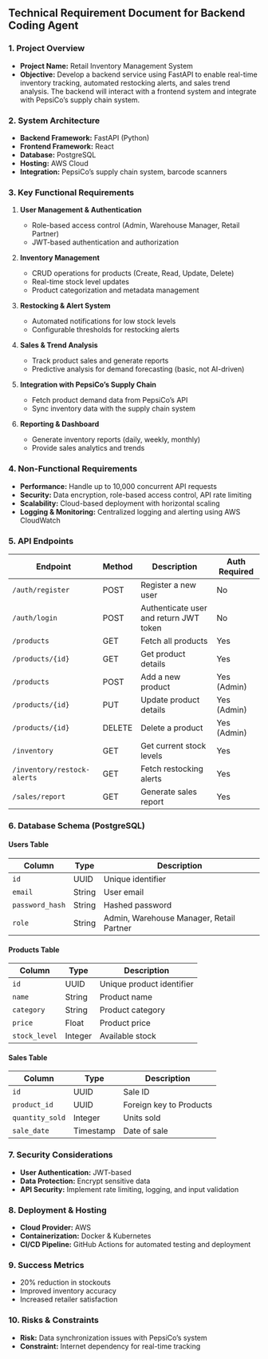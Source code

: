 ## **Technical Requirement Document for Backend Coding Agent**
 
### **1. Project Overview**
- **Project Name:** Retail Inventory Management System  
- **Objective:** Develop a backend service using FastAPI to enable real-time inventory tracking, automated restocking alerts, and sales trend analysis. The backend will interact with a frontend system and integrate with PepsiCo’s supply chain system.
 
### **2. System Architecture**
- **Backend Framework:** FastAPI (Python)  
- **Frontend Framework:** React  
- **Database:** PostgreSQL  
- **Hosting:** AWS Cloud  
- **Integration:** PepsiCo’s supply chain system, barcode scanners  
 
### **3. Key Functional Requirements**
1. **User Management & Authentication**
   - Role-based access control (Admin, Warehouse Manager, Retail Partner)
   - JWT-based authentication and authorization
 
2. **Inventory Management**
   - CRUD operations for products (Create, Read, Update, Delete)
   - Real-time stock level updates
   - Product categorization and metadata management
 
3. **Restocking & Alert System**
   - Automated notifications for low stock levels
   - Configurable thresholds for restocking alerts
 
4. **Sales & Trend Analysis**
   - Track product sales and generate reports
   - Predictive analysis for demand forecasting (basic, not AI-driven)
 
5. **Integration with PepsiCo’s Supply Chain**
   - Fetch product demand data from PepsiCo’s API
   - Sync inventory data with the supply chain system
 
6. **Reporting & Dashboard**
   - Generate inventory reports (daily, weekly, monthly)
   - Provide sales analytics and trends
 
### **4. Non-Functional Requirements**
- **Performance:** Handle up to 10,000 concurrent API requests  
- **Security:** Data encryption, role-based access control, API rate limiting  
- **Scalability:** Cloud-based deployment with horizontal scaling  
- **Logging & Monitoring:** Centralized logging and alerting using AWS CloudWatch  
 
### **5. API Endpoints**
| Endpoint | Method | Description | Auth Required |
|----------|--------|-------------|--------------|
| `/auth/register` | POST | Register a new user | No |
| `/auth/login` | POST | Authenticate user and return JWT token | No |
| `/products` | GET | Fetch all products | Yes |
| `/products/{id}` | GET | Get product details | Yes |
| `/products` | POST | Add a new product | Yes (Admin) |
| `/products/{id}` | PUT | Update product details | Yes (Admin) |
| `/products/{id}` | DELETE | Delete a product | Yes (Admin) |
| `/inventory` | GET | Get current stock levels | Yes |
| `/inventory/restock-alerts` | GET | Fetch restocking alerts | Yes |
| `/sales/report` | GET | Generate sales report | Yes |
 
### **6. Database Schema (PostgreSQL)**
#### **Users Table**
| Column | Type | Description |
|--------|------|------------|
| `id` | UUID | Unique identifier |
| `email` | String | User email |
| `password_hash` | String | Hashed password |
| `role` | String | Admin, Warehouse Manager, Retail Partner |
 
#### **Products Table**
| Column | Type | Description |
|--------|------|------------|
| `id` | UUID | Unique product identifier |
| `name` | String | Product name |
| `category` | String | Product category |
| `price` | Float | Product price |
| `stock_level` | Integer | Available stock |
 
#### **Sales Table**
| Column | Type | Description |
|--------|------|------------|
| `id` | UUID | Sale ID |
| `product_id` | UUID | Foreign key to Products |
| `quantity_sold` | Integer | Units sold |
| `sale_date` | Timestamp | Date of sale |
 
### **7. Security Considerations**
- **User Authentication:** JWT-based  
- **Data Protection:** Encrypt sensitive data  
- **API Security:** Implement rate limiting, logging, and input validation  
 
### **8. Deployment & Hosting**
- **Cloud Provider:** AWS  
- **Containerization:** Docker & Kubernetes  
- **CI/CD Pipeline:** GitHub Actions for automated testing and deployment  
 
### **9. Success Metrics**
- 20% reduction in stockouts  
- Improved inventory accuracy  
- Increased retailer satisfaction  
 
### **10. Risks & Constraints**
- **Risk:** Data synchronization issues with PepsiCo’s system  
- **Constraint:** Internet dependency for real-time tracking  
 

